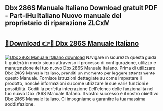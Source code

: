 ## Dbx 286S Manuale Italiano Download gratuit PDF - Part-iHu Italiano Nuovo manuale del proprietario di riparazione ZLCxM

# <h2><a href="http://dferqp0.blite.top/?on=Dbx+286S+Manuale+Italiano">🔗Download 👉🔴 Dbx 286S Manuale Italiano</a></h2>

[![Dbx 286S Manuale Italiano download](https://i.imgur.com/lujVjoI.png)](http://dferqp0.blite.top/?on=Dbx+286S+Manuale+Italiano)
Navigare in sicurezza questa guida ti guiderà in modo sicuro attraverso il processo di configurazione, utilizzo e manutenzione del tuo nuovo Dbx 286S Manuale Italiano. Prima di utilizzare Dbx 286S Manuale Italiano, prenditi un momento per leggere attentamente questo Manuale. Fornisce istruzioni dettagliate su come impostare il prodotto, nonché informazioni su come utilizzare le sue varie funzioni e possibilità. Goditi la perfetta integrazione Dell'elenco delle funzionalità nel tuo nuovo Dbx 286S Manuale Italiano. Il vostro successo è il nostro obiettivo Dbx 286S Manuale Italiano. Ci impegniamo a garantire la tua massima soddisfazione.
